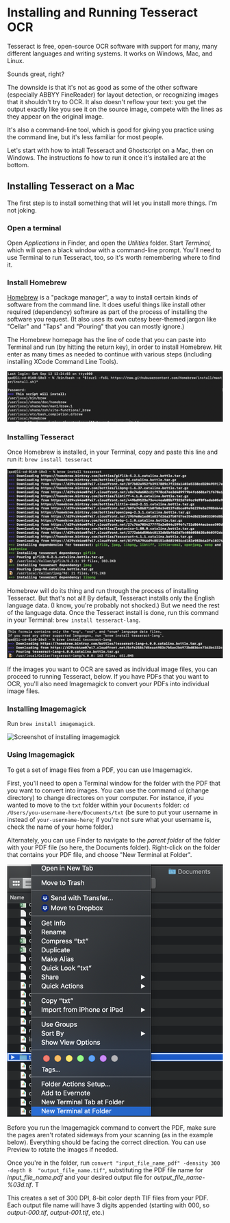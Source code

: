 # Installing and Running Tesseract OCR
Tesseract is free, open-source OCR software with support for many, many different languages and writing systems. It works on Windows, Mac, and Linux.

Sounds great, right?

The downside is that it's not as good as some of the other software (especially ABBYY FineReader) for layout detection, or recognizing images that it shouldn't try to OCR. It also doesn't reflow your text: you get the output exactly like you see it on the source image, compete with the lines as they appear on the original image.

It's also a command-line tool, which is good for giving you practice using the command line, but it's less familiar for most people.

Let's start with how to intall Tesseract and Ghostscript on a Mac, then on Windows. The instructions fo how to run it once it's installed are at the bottom.

## Installing Tesseract on a Mac
The first step is to install something that will let you install more things. I'm not joking.

### Open a terminal
Open *Applications* in Finder, and open the *Utilities* folder. Start *Terminal*, which will open a black window with a command-line prompt. You'll need to use Terminal to run Tesseract, too, so it's worth remembering where to find it.

### Install Homebrew
[Homebrew](https://brew.sh/) is a "package manager", a way to install certain kinds of software from the command line. It does useful things like install other required (dependency) software as part of the process of installing the software you request. (It also uses its own cutesy beer-themed jargon like "Cellar" and "Taps" and "Pouring" that you can mostly ignore.)

The Homebrew homepage has the line of code that you can paste into Terminal and run (by hitting the return key), in order to install Homebrew. Hit enter as many times as needed to continue with various steps (including installing XCode Command Line Tools).

![Screenshot of installing Homebrew](../assets/install_homebrew.png)

### Installing Tesseract
Once Homebrew is installed, in your Terminal, copy and paste this line and run it: `brew install tesseract`

![Screenshot of installing Tesseract](../assets/install_tesseract.png)

Homebrew will do its thing and run through the process of installing Tesseract. But that's not all! By default, Tesseract installs only the English language data. (I know, you're probably not shocked.) But we need the rest of the language data. Once the Tesseract install is done, run this command in your Terminal: `brew install tesseract-lang`.


![Screenshot of installing tesseract-lang](../assets/install_tesseract_langs.png)

If the images you want to OCR are saved as individual image files, you can proceed to running Tesseract, below. If you have PDFs that you want to OCR, you'll also need Imagemagick to convert your PDFs into individual image files.

### Installing Imagemagick
Run `brew install imagemagick`. 

![Screenshot of installing imagemagick](../assets/install_imagemagick.png)

### Using Imagemagick
To get a set of image files from a PDF, you can use Imagemagick.

First, you'll need to open a Terminal window for the folder with the PDF that you want to convert into images. You can use the command `cd` (change directory) to change directores on your computer. For instance, if you wanted to move to the `txt` folder within your `Documents` folder: `cd /Users/you-username-here/Documents/txt` (be sure to put your username in instead of `your-username-here`; if you're not sure what your username is, check the name of your home folder.)

Alternately, you can use Finder to navigate to the *parent folder* of the folder with your PDF file (so here, the Documents folder). Right-click on the folder that contains your PDF file, and choose "New Terminal at Folder".

![Screenshot of launching a new terminal](../assets/new_terminal_at_folder.png)

Before you run the Imagemagick command to convert the PDF, make sure the pages aren't rotated sideways from your scanning (as in the example below). Everything should be facing the correct direction. You can use Preview to rotate the images if needed.

Once you're in the folder, run `convert "input_file_name_pdf" -density 300 -depth 8  "output_file_name.tif"`, substituting the PDF file name for *input_file_name.pdf* and your desired output file for *output_file_name-%03d.tif*. T

This creates a set of 300 DPI, 8-bit color depth TIF files from your PDF. Each output file name will have 3 digits appended (starting with 000, so *output-000.tif*, *output-001.tif*, etc.)

